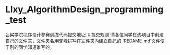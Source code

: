 # Llxy_AlgorithmDesign_programming_test
吕梁学院程序设计参赛训练代码提交地址
＃提交规则
请各位同学在该项目中创建自己的文件夹，文件夹名用驼峰拼写在文件夹内建立自己的 'REDAME.md'文件便于别的同学知道谁写的。
